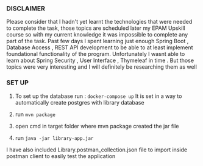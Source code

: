 ### DISCLAIMER
Please consider that I hadn't yet learnt the technologies that were needed to complete the task,
those topics are scheduled later my EPAM Upskill course so with my current knowledge it was impossible to complete any part of the task.
Past few days I spent learning just enough Spring Boot , Database Access , REST API development 
to be able to at least implement foundational functionality of the program. Unfortunately I wasnt able 
to learn about Spring Security , User Interface , Thymeleaf in time . But those topics were very interesting
and I will definitely be researching them as well 


### SET UP

1. To set up the database run :
``docker-compose up``
It is set in a way to automatically create postgres with library database

2. run ``mvn package`` 

3. open cmd in target folder where mvn package created the jar file
4. run ``java -jar library-app.jar``

I have also included Library.postman_collection.json file to import
inside postman client to easily test the application